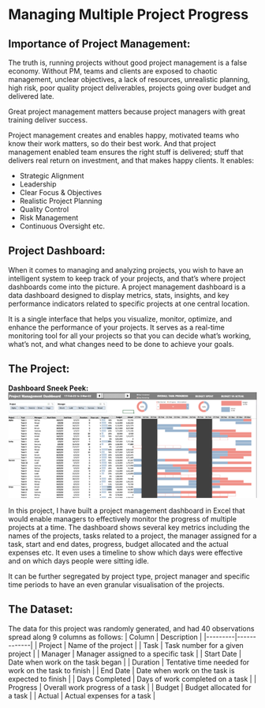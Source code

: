 # Managing Multiple Project Progress

## Importance of Project Management:

The truth is, running projects without good project management is a false economy. Without PM, teams and 
clients are exposed to chaotic management, unclear objectives, a lack of resources, unrealistic planning, 
high risk, poor quality project deliverables, projects going over budget and delivered late.

Great project management matters because project managers with great training deliver success.

Project management creates and enables happy, motivated teams who know their work matters, so do their best work. 
And that project management enabled team ensures the right stuff is delivered; stuff that delivers real return on 
investment, and that makes happy clients. It enables: 
- Strategic Alignment
- Leadership
- Clear Focus & Objectives
- Realistic Project Planning
- Quality Control
- Risk Management
- Continuous Oversight etc.

## Project Dashboard:

When it comes to managing and analyzing projects, you wish to have an intelligent system to keep track 
of your projects, and that’s where project dashboards come into the picture. A project management dashboard is a 
data dashboard designed to display metrics, stats, insights, and key performance indicators related to specific 
projects at one central location.

It is a single interface that helps you visualize, monitor, optimize, and enhance 
the performance of your projects. It serves as a real-time monitoring tool for all your projects so that you can decide 
what’s working, what’s not, and what changes need to be done to achieve your goals.

## The Project:

**Dashboard Sneek Peek:**
<img src="Dashboard.png">

In this project, I have built a project management dashboard in Excel that would enable managers to effectively monitor the progress
of multiple projects at a time. The dashboard shows several key metrics including the names of the projects, tasks related to a project, 
the manager assigned for a task, start and end dates, progress, budget allocated and the actual expenses etc. It even uses a timeline to show which days were
 effective and on which days people were sitting idle.
 
It can be further segregated by project type, project manager and specific time periods to have an even granular visualisation of the projects.

## The Dataset:

The data for this project was randomly generated, and had 40 observations spread along 9 columns as follows:
| Column  | Description |
|---------|-------------|
| Project | Name of the project |
| Task  | Task number for a given project |
| Manager | Manager assigned to a specific task |
| Start Date  | Date when work on the task began  |
| Duration  | Tentative time needed for work on the task to finish  |
| End Date  | Date when work on the task is expected to finish  |
| Days Completed  | Days of work completed on a task  |
| Progress  | Overall work progress of a task  |
| Budget  | Budget allocated for a task |
| Actual  | Actual expenses for a task  |
